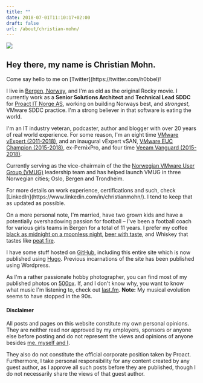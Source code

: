 ```yaml
---
title: ""
date: 2018-07-01T11:10:17+02:00
draft: false
url: /about/christian-mohn/
---
```


![](/personal/mug.jpg#profile)
## Hey there, my name is **Christian Mohn**.

<p class="lead">
  Come say hello to me on [Twitter](https://twitter.com/h0bbel)!
<p>

I live in [Bergen, Norway](https://en.wikipedia.org/wiki/Bergen), and I'm as old as the original Rocky movie. I currently work as a **Senior Solutions Architect** and **Technical Lead SDDC** for [Proact IT Norge AS](http://proact.no), working on building Norways best, and _strongest_, VMware SDDC practice. I'm a strong believer in that software is eating the world.

I'm an IT industry veteran, podcaster, author and blogger with over 20 years of real world experience. For some reason, I'm an eight time [VMware vExpert (2011-2018)](https://vexpert.vmware.com/), and an inaugural vExpert vSAN, [VMware EUC Champion (2015-2018)](https://www.vmware.com/euc-champions/current-champions.html), ex-PernixPro, and four time [Veeam Vanguard (2015-2018)](https://www.veeam.com/vanguard.html).


Currently serving as the vice-chairmain of the the [Norwegian VMware User Group (VMUG)](http://vmug.no) leadership team and has helped launch VMUG in three Norwegian cities; Oslo, Bergen and Trondheim.
<p class="lead">
  For more details on work experience, certifications and such, check [LinkedIn](https://www.linkedin.com/in/christianmohn/). I tend to keep that as updated as possible.
<p>

On a more personal note, I'm married, have two grown kids and have a potentially overshadowing passion for football – I've been a football coach for various girls teams in Bergen for a total of 11 years. I prefer my coffee [black as midnight on a moonless night](https://www.youtube.com/watch?v=5PcoMrwEa5o), [beer with taste](https://untappd.com/user/h0bbel), and Whiskey that tastes like [peat fire](https://www.whisky.com/whisky-database/details/laphroaig.html).



I have some stuff hosted on [GitHub](https://github.com/h0bbel/), including this entire site which is now published using [Hugo](http://gohugo.io/). Previous incarnations of the site has been published using Wordpress.

As I'm a rather passionate hobby photographer, you can find most of my published photos on [500px](https://500px.com/h0bbel). If, and I don't know why, you want to know what music I'm listening to, check out [last.fm](https://www.last.fm/user/h0bbel).
**Note:** My musical evolution seems to have stopped in the 90s.



<!-- <blockquote class="blockquote text-center">
  <p class="mb-0">Wanting to be someone else is a waste of the person you are.</p>
  <footer class="blockquote-footer">Kurt Cobain</footer>
</blockquote> -->



<div class="alert alert-light" role="alert">
  <h4 class="alert-heading">Disclaimer</h4>
  <p>All posts and pages on this website constitute my own personal opinions. They are neither read nor approved by my employers, sponsors or anyone else before posting and do not represent the views and opinions of anyone besides <a href="https://www.youtube.com/watch?v=qJmPTQipOeI">me, myself and I</a>.</p>
  <p>They also do not constitute the official corporate position taken by Proact. Furthermore, I take personal responsibility for any content created by any guest author, as I approve all such posts before they are published, though I do not necessarily share the views of that guest author.</p>
</p>
</div>
